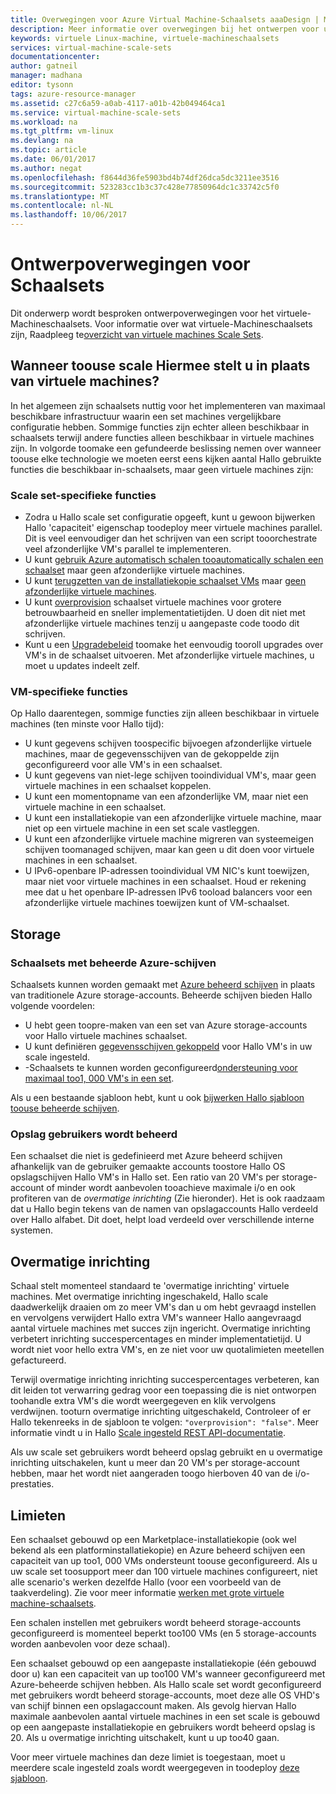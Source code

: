 ```yaml
---
title: Overwegingen voor Azure Virtual Machine-Schaalsets aaaDesign | Microsoft Docs
description: Meer informatie over overwegingen bij het ontwerpen voor uw Azure virtuele-Machineschaalsets
keywords: virtuele Linux-machine, virtuele-machineschaalsets
services: virtual-machine-scale-sets
documentationcenter: 
author: gatneil
manager: madhana
editor: tysonn
tags: azure-resource-manager
ms.assetid: c27c6a59-a0ab-4117-a01b-42b049464ca1
ms.service: virtual-machine-scale-sets
ms.workload: na
ms.tgt_pltfrm: vm-linux
ms.devlang: na
ms.topic: article
ms.date: 06/01/2017
ms.author: negat
ms.openlocfilehash: f8644d36fe5903bd4b74df26dca5dc3211ee3516
ms.sourcegitcommit: 523283cc1b3c37c428e77850964dc1c33742c5f0
ms.translationtype: MT
ms.contentlocale: nl-NL
ms.lasthandoff: 10/06/2017
---
```

# <a name="design-considerations-for-scale-sets"></a>Ontwerpoverwegingen voor Schaalsets
Dit onderwerp wordt besproken ontwerpoverwegingen voor het virtuele-Machineschaalsets. Voor informatie over wat virtuele-Machineschaalsets zijn, Raadpleeg te[overzicht van virtuele machines Scale Sets](virtual-machine-scale-sets-overview.md).

## <a name="when-toouse-scale-sets-instead-of-virtual-machines"></a>Wanneer toouse scale Hiermee stelt u in plaats van virtuele machines?
In het algemeen zijn schaalsets nuttig voor het implementeren van maximaal beschikbare infrastructuur waarin een set machines vergelijkbare configuratie hebben. Sommige functies zijn echter alleen beschikbaar in schaalsets terwijl andere functies alleen beschikbaar in virtuele machines zijn. In volgorde toomake een gefundeerde beslissing nemen over wanneer toouse elke technologie we moeten eerst eens kijken aantal Hallo gebruikte functies die beschikbaar in-schaalsets, maar geen virtuele machines zijn:

### <a name="scale-set-specific-features"></a>Scale set-specifieke functies

- Zodra u Hallo scale set configuratie opgeeft, kunt u gewoon bijwerken Hallo 'capaciteit' eigenschap toodeploy meer virtuele machines parallel. Dit is veel eenvoudiger dan het schrijven van een script tooorchestrate veel afzonderlijke VM's parallel te implementeren.
- U kunt [gebruik Azure automatisch schalen tooautomatically schalen een schaalset](./virtual-machine-scale-sets-autoscale-overview.md) maar geen afzonderlijke virtuele machines.
- U kunt [terugzetten van de installatiekopie schaalset VMs](https://docs.microsoft.com/rest/api/virtualmachinescalesets/manage-a-vm) maar [geen afzonderlijke virtuele machines](https://docs.microsoft.com/rest/api/compute/virtualmachines).
- U kunt [overprovision](./virtual-machine-scale-sets-design-overview.md) schaalset virtuele machines voor grotere betrouwbaarheid en sneller implementatietijden. U doen dit niet met afzonderlijke virtuele machines tenzij u aangepaste code toodo dit schrijven.
- Kunt u een [Upgradebeleid](./virtual-machine-scale-sets-upgrade-scale-set.md) toomake het eenvoudig tooroll upgrades over VM's in de schaalset uitvoeren. Met afzonderlijke virtuele machines, u moet u updates indeelt zelf.

### <a name="vm-specific-features"></a>VM-specifieke functies

Op Hallo daarentegen, sommige functies zijn alleen beschikbaar in virtuele machines (ten minste voor Hallo tijd):

- U kunt gegevens schijven toospecific bijvoegen afzonderlijke virtuele machines, maar de gegevensschijven van de gekoppelde zijn geconfigureerd voor alle VM's in een schaalset.
- U kunt gegevens van niet-lege schijven tooindividual VM's, maar geen virtuele machines in een schaalset koppelen.
- U kunt een momentopname van een afzonderlijke VM, maar niet een virtuele machine in een schaalset.
- U kunt een installatiekopie van een afzonderlijke virtuele machine, maar niet op een virtuele machine in een set scale vastleggen.
- U kunt een afzonderlijke virtuele machine migreren van systeemeigen schijven toomanaged schijven, maar kan geen u dit doen voor virtuele machines in een schaalset.
- U IPv6-openbare IP-adressen tooindividual VM NIC's kunt toewijzen, maar niet voor virtuele machines in een schaalset. Houd er rekening mee dat u het openbare IP-adressen IPv6 tooload balancers voor een afzonderlijke virtuele machines toewijzen kunt of VM-schaalset.

## <a name="storage"></a>Storage

### <a name="scale-sets-with-azure-managed-disks"></a>Schaalsets met beheerde Azure-schijven
Schaalsets kunnen worden gemaakt met [Azure beheerd schijven](../virtual-machines/windows/managed-disks-overview.md) in plaats van traditionele Azure storage-accounts. Beheerde schijven bieden Hallo volgende voordelen:
- U hebt geen toopre-maken van een set van Azure storage-accounts voor Hallo virtuele machines schaalset.
- U kunt definiëren [gegevensschijven gekoppeld](virtual-machine-scale-sets-attached-disks.md) voor Hallo VM's in uw scale ingesteld.
- -Schaalsets te kunnen worden geconfigureerd[ondersteuning voor maximaal too1, 000 VM's in een set](virtual-machine-scale-sets-placement-groups.md). 

Als u een bestaande sjabloon hebt, kunt u ook [bijwerken Hallo sjabloon toouse beheerde schijven](virtual-machine-scale-sets-convert-template-to-md.md).

### <a name="user-managed-storage"></a>Opslag gebruikers wordt beheerd
Een schaalset die niet is gedefinieerd met Azure beheerd schijven afhankelijk van de gebruiker gemaakte accounts toostore Hallo OS opslagschijven Hallo VM's in Hallo set. Een ratio van 20 VM's per storage-account of minder wordt aanbevolen tooachieve maximale i/o en ook profiteren van de _overmatige inrichting_ (Zie hieronder). Het is ook raadzaam dat u Hallo begin tekens van de namen van opslagaccounts Hallo verdeeld over Hallo alfabet. Dit doet, helpt load verdeeld over verschillende interne systemen. 


## <a name="overprovisioning"></a>Overmatige inrichting
Schaal stelt momenteel standaard te 'overmatige inrichting' virtuele machines. Met overmatige inrichting ingeschakeld, Hallo scale daadwerkelijk draaien om zo meer VM's dan u om hebt gevraagd instellen en vervolgens verwijdert Hallo extra VM's wanneer Hallo aangevraagd aantal virtuele machines met succes zijn ingericht. Overmatige inrichting verbetert inrichting succespercentages en minder implementatietijd. U wordt niet voor hello extra VM's, en ze niet voor uw quotalimieten meetellen gefactureerd.

Terwijl overmatige inrichting inrichting succespercentages verbeteren, kan dit leiden tot verwarring gedrag voor een toepassing die is niet ontworpen toohandle extra VM's die wordt weergegeven en klik vervolgens verdwijnen. tooturn overmatige inrichting uitgeschakeld, Controleer of er Hallo tekenreeks in de sjabloon te volgen: `"overprovision": "false"`. Meer informatie vindt u in Hallo [Scale ingesteld REST API-documentatie](/rest/api/virtualmachinescalesets/create-or-update-a-set).

Als uw scale set gebruikers wordt beheerd opslag gebruikt en u overmatige inrichting uitschakelen, kunt u meer dan 20 VM's per storage-account hebben, maar het wordt niet aangeraden toogo hierboven 40 van de i/o-prestaties. 

## <a name="limits"></a>Limieten
Een schaalset gebouwd op een Marketplace-installatiekopie (ook wel bekend als een platforminstallatiekopie) en Azure beheerd schijven een capaciteit van up too1, 000 VMs ondersteunt toouse geconfigureerd. Als u uw scale set toosupport meer dan 100 virtuele machines configureert, niet alle scenario's werken dezelfde Hallo (voor een voorbeeld van de taakverdeling). Zie voor meer informatie [werken met grote virtuele machine-schaalsets](virtual-machine-scale-sets-placement-groups.md). 

Een schalen instellen met gebruikers wordt beheerd storage-accounts geconfigureerd is momenteel beperkt too100 VMs (en 5 storage-accounts worden aanbevolen voor deze schaal).

Een schaalset gebouwd op een aangepaste installatiekopie (één gebouwd door u) kan een capaciteit van up too100 VM's wanneer geconfigureerd met Azure-beheerde schijven hebben. Als Hallo scale set wordt geconfigureerd met gebruikers wordt beheerd storage-accounts, moet deze alle OS VHD's van schijf binnen een opslagaccount maken. Als gevolg hiervan Hallo maximale aanbevolen aantal virtuele machines in een set scale is gebouwd op een aangepaste installatiekopie en gebruikers wordt beheerd opslag is 20. Als u overmatige inrichting uitschakelt, kunt u up too40 gaan.

Voor meer virtuele machines dan deze limiet is toegestaan, moet u meerdere scale ingesteld zoals wordt weergegeven in toodeploy [deze sjabloon](https://github.com/Azure/azure-quickstart-templates/tree/master/301-custom-images-at-scale).

